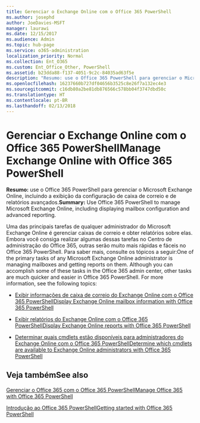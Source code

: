 ```yaml
---
title: Gerenciar o Exchange Online com o Office 365 PowerShell
ms.author: josephd
author: JoeDavies-MSFT
manager: laurawi
ms.date: 12/15/2017
ms.audience: Admin
ms.topic: hub-page
ms.service: o365-administration
localization_priority: Normal
ms.collection: Ent_O365
ms.custom: Ent_Office_Other, PowerShell
ms.assetid: b23dda88-f137-4051-9c2c-84035ad63f5e
description: "Resumo: use o Office 365 PowerShell para gerenciar o Microsoft Exchange Online, incluindo a exibição da configuração de caixa de correio e de relatórios avançados."
ms.openlocfilehash: 16237660b727df04656b3525c8e26f7a132ec4e3
ms.sourcegitcommit: c16db80a2be81db876566c578bb04f3747dbd50c
ms.translationtype: HT
ms.contentlocale: pt-BR
ms.lasthandoff: 02/13/2018
---
```

# <a name="manage-exchange-online-with-office-365-powershell"></a><span data-ttu-id="c1c64-103">Gerenciar o Exchange Online com o Office 365 PowerShell</span><span class="sxs-lookup"><span data-stu-id="c1c64-103">Manage Exchange Online with Office 365 PowerShell</span></span>

 <span data-ttu-id="c1c64-104">**Resumo:** use o Office 365 PowerShell para gerenciar o Microsoft Exchange Online, incluindo a exibição da configuração de caixa de correio e de relatórios avançados.</span><span class="sxs-lookup"><span data-stu-id="c1c64-104">**Summary:** Use Office 365 PowerShell to manage Microsoft Exchange Online, including displaying mailbox configuration and advanced reporting.</span></span>
  
<span data-ttu-id="c1c64-p101">Uma das principais tarefas de qualquer administrador do Microsoft Exchange Online é gerenciar caixas de correio e obter relatórios sobre elas. Embora você consiga realizar algumas dessas tarefas no Centro de administração do Office 365, outras serão muito mais rápidas e fáceis no Office 365 PowerShell. Para saber mais, consulte os tópicos a seguir:</span><span class="sxs-lookup"><span data-stu-id="c1c64-p101">One of the primary tasks of any Microsoft Exchange Online administrator is managing mailboxes and getting reports on them. Although you can accomplish some of these tasks in the Office 365 admin center, other tasks are much quicker and easier in Office 365 PowerShell. For more information, see the following topics:</span></span>
  
- [<span data-ttu-id="c1c64-108">Exibir informações de caixa de correio do Exchange Online com o Office 365 PowerShell</span><span class="sxs-lookup"><span data-stu-id="c1c64-108">Display Exchange Online mailbox information with Office 365 PowerShell</span></span>](https://technet.microsoft.com/pt-BR/library/mt771881%28v=exchg.160%29.aspx)
    
- [<span data-ttu-id="c1c64-109">Exibir relatórios do Exchange Online com o Office 365 PowerShell</span><span class="sxs-lookup"><span data-stu-id="c1c64-109">Display Exchange Online reports with Office 365 PowerShell</span></span>](https://technet.microsoft.com/pt-BR/library/mt771882%28v=exchg.160%29.aspx)
    
- [<span data-ttu-id="c1c64-110">Determinar quais cmdlets estão disponíveis para administradores do Exchange Online com o Office 365 PowerShell</span><span class="sxs-lookup"><span data-stu-id="c1c64-110">Determine which cmdlets are available to Exchange Online administrators with Office 365 PowerShell</span></span>](https://technet.microsoft.com/pt-BR/library/mt771883%28v=exchg.160%29.aspx)
    
## <a name="see-also"></a><span data-ttu-id="c1c64-111">Veja também</span><span class="sxs-lookup"><span data-stu-id="c1c64-111">See also</span></span>

#### 

[<span data-ttu-id="c1c64-112">Gerenciar o Office 365 com o Office 365 PowerShell</span><span class="sxs-lookup"><span data-stu-id="c1c64-112">Manage Office 365 with Office 365 PowerShell</span></span>](manage-office-365-with-office-365-powershell.md)
  
[<span data-ttu-id="c1c64-113">Introdução ao Office 365 PowerShell</span><span class="sxs-lookup"><span data-stu-id="c1c64-113">Getting started with Office 365 PowerShell</span></span>](getting-started-with-office-365-powershell.md)

